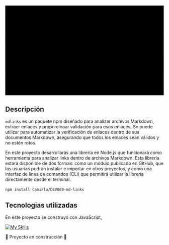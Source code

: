 ![video-logoMdLinks](docs/md.gif)



## Descripción

`mdlinks` es un paquete npm diseñado para analizar archivos Markdown, extraer enlaces y proporcionar validación para esos enlaces. Se puede utilizar para automatizar la verificación de enlaces dentro de sus documentos Markdown, asegurando que todos los enlaces sean válidos y no estén rotos.

En este proyecto desarrollarás una librería en Node.js que funcionará como herramienta para analizar links dentro de archivos Markdown. Esta librería estará disponible de dos formas: como un módulo publicado en GitHub, que las usuarias podrán instalar e importar en otros proyectos, y como una interfaz de línea de comandos (CLI) que permitirá utilizar la librería directamente desde el terminal.

``
npm install CamiFlo/DEV009-md-links
``

## Tecnologias utilizadas
En este proyecto se construyó con JavaScript, 

[![My Skills](https://skillicons.dev/icons?i=js,nodejs,jest,figma)](https://skillicons.dev)


:construction: Proyecto en construcción :construction:
